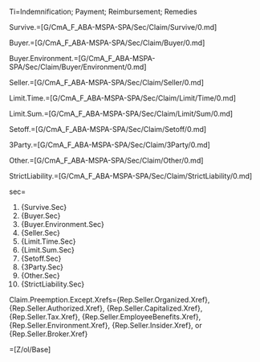 Ti=Indemnification; Payment; Reimbursement; Remedies

Survive.=[G/CmA_F_ABA-MSPA-SPA/Sec/Claim/Survive/0.md]

Buyer.=[G/CmA_F_ABA-MSPA-SPA/Sec/Claim/Buyer/0.md]

Buyer.Environment.=[G/CmA_F_ABA-MSPA-SPA/Sec/Claim/Buyer/Environment/0.md]

Seller.=[G/CmA_F_ABA-MSPA-SPA/Sec/Claim/Seller/0.md]

Limit.Time.=[G/CmA_F_ABA-MSPA-SPA/Sec/Claim/Limit/Time/0.md]

Limit.Sum.=[G/CmA_F_ABA-MSPA-SPA/Sec/Claim/Limit/Sum/0.md]

Setoff.=[G/CmA_F_ABA-MSPA-SPA/Sec/Claim/Setoff/0.md]

3Party.=[G/CmA_F_ABA-MSPA-SPA/Sec/Claim/3Party/0.md]

Other.=[G/CmA_F_ABA-MSPA-SPA/Sec/Claim/Other/0.md]

StrictLiability.=[G/CmA_F_ABA-MSPA-SPA/Sec/Claim/StrictLiability/0.md]

sec=<ol><li>{Survive.Sec}<li>{Buyer.Sec}<li>{Buyer.Environment.Sec}<li>{Seller.Sec}<li>{Limit.Time.Sec}<li>{Limit.Sum.Sec}<li>{Setoff.Sec}<li>{3Party.Sec}<li>{Other.Sec}<li>{StrictLiability.Sec}</ol>

Claim.Preemption.Except.Xrefs={Rep.Seller.Organized.Xref}, {Rep.Seller.Authorized.Xref}, {Rep.Seller.Capitalized.Xref}, {Rep.Seller.Tax.Xref}, {Rep.Seller.EmployeeBenefits.Xref}, {Rep.Seller.Environment.Xref}, {Rep.Seller.Insider.Xref}, or {Rep.Seller.Broker.Xref}

=[Z/ol/Base]
